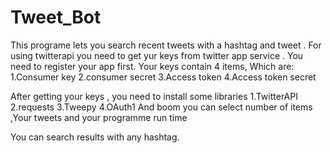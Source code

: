 # Tweet_Bot


This programe lets you search recent tweets with a hashtag and tweet .
For using twitterapi you need to get yur keys from twitter app service . You need to register your app first. 
Your keys contain 4 items, Which are:
	1.Consumer key 
	2.consumer secret
	3.Access token
	4.Access token secret

After getting your keys , you need to install some libraries
	1.TwitterAPI
	2.requests
	3.Tweepy
	4.OAuth1
And boom you can select number of items ,Your tweets and your programme run time

You can search results with any hashtag.
